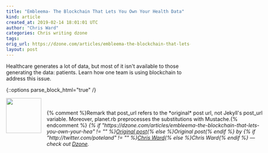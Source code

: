 ```yaml
---
title: "Embleema- The Blockchain That Lets You Own Your Health Data"
kind: article
created_at: 2019-02-14 18:01:01 UTC
author: "Chris Ward"
categories: Chris writing dzone
tags: 
orig_url: https://dzone.com/articles/embleema-the-blockchain-that-lets-you-own-your-hea
layout: post
---
```

Healthcare generates a lot of data, but most of it isn't available to those generating the data: patients. Learn how one team is using blockchain to address this issue.


{::options parse_block_html="true" /}
<div class="author">
   <img src="https://www.rss-specifications.com/rss-spec-rss.gif" style="width: 96px; height: 96;">
   <span style="position: absolute; padding: 32px 15px;">{% comment %}Remark that post_url refers to the *original* post url, not Jekyll's post_url variable. Moreover, planet.rb preprocesses the substitutions with Mustache.{% endcomment %}
      <i>{% if "https://dzone.com/articles/embleema-the-blockchain-that-lets-you-own-your-hea" != "" %}<a href="https://dzone.com/articles/embleema-the-blockchain-that-lets-you-own-your-hea">Original post</a>{% else %}Original post{% endif %} by {% if "http://twitter.com/poteland" != "" %}<a href="http://twitter.com/poteland">Chris Ward</a>{% else %}Chris Ward{% endif %} &mdash; check out <a href="https://dzone.com">Dzone</a>.</i>
  </span>
</div>
